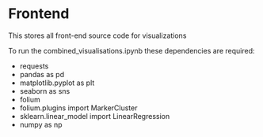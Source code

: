 # Frontend
This stores all front-end source code for visualizations

To run the combined_visualisations.ipynb these dependencies are required:

- requests
- pandas as pd
- matplotlib.pyplot as plt
- seaborn as sns
- folium
- folium.plugins import MarkerCluster
- sklearn.linear_model import LinearRegression
- numpy as np
